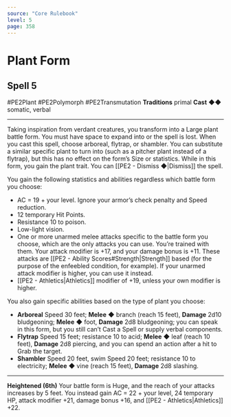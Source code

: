 ```yaml
---
source: "Core Rulebook"
level: 5
page: 358
---
```


# Plant Form
## Spell 5
#PE2Plant #PE2Polymorph #PE2Transmutation 
**Traditions** primal
**Cast** ◆◆ somatic, verbal

-----
Taking inspiration from verdant creatures, you transform into a Large plant battle form. You must have space to expand into or the spell is lost. When you cast this spell, choose arboreal, flytrap, or shambler. You can substitute a similar specific plant to turn into (such as a pitcher plant instead of a flytrap), but this has no effect on the form’s Size or statistics. While in this form, you gain the plant trait. You can [[PE2 - Dismiss ◆|Dismiss]] the spell. 

You gain the following statistics and abilities regardless which battle form you choose:
- AC = 19 + your level. Ignore your armor’s check penalty and Speed reduction.
- 12 temporary Hit Points.
- Resistance 10 to poison.
- Low-light vision.
- One or more unarmed melee attacks specific to the battle form you choose, which are the only attacks you can use. You’re trained with them. Your attack modifier is +17, and your damage bonus is +11. These attacks are [[PE2 - Ability Scores#Strength|Strength]] based (for the purpose of the enfeebled condition, for example). If your unarmed attack modifier is higher, you can use it instead.
- [[PE2 - Athletics|Athletics]] modifier of +19, unless your own modifier is higher. 

You also gain specific abilities based on the type of plant you choose:
- **Arboreal** Speed 30 feet; **Melee** ◆ branch (reach 15 feet), **Damage** 2d10 bludgeoning; **Melee** ◆ foot, **Damage** 2d8 bludgeoning; you can speak in this form, but you still can’t Cast a Spell or supply verbal components.
- **Flytrap** Speed 15 feet; resistance 10 to acid; **Melee** ◆ leaf (reach 10 feet), **Damage** 2d8 piercing, and you can spend an action after a hit to Grab the target.
- **Shambler** Speed 20 feet, swim Speed 20 feet; resistance 10 to electricity; **Melee** ◆ vine (reach 15 feet), **Damage** 2d8 slashing.

---
**Heightened (6th)** Your battle form is Huge, and the reach of your attacks increases by 5 feet. You instead gain AC = 22 + your level, 24 temporary HP, attack modifier +21, damage bonus +16, and [[PE2 - Athletics|Athletics]] +22.